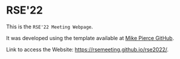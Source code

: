 # RSE'22

This is the `RSE'22 Meeting Webpage`.

It was developed using the template available at [Mike Pierce GitHub](https://github.com/mikepierce/conference-website-template).

Link to access the Website: https://rsemeeting.github.io/rse2022/.

